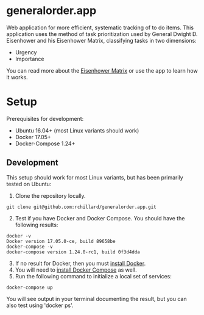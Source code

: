 # generalorder.app
Web application for more efficient, systematic tracking of to do items.  This application uses the method of task prioritization used by General Dwight D. Eisenhower and his Eisenhower Matrix, classifying tasks in two dimensions:
- Urgency
- Importance

You can read more about the [Eisenhower Matrix](https://jamesclear.com/eisenhower-box) or use the app to learn how it works.

# Setup
Prerequisites for development:
- Ubuntu 16.04+ (most Linux variants should work)
- Docker 17.05+
- Docker-Compose 1.24+

## Development
This setup should work for most Linux variants, but has been primarily tested on Ubuntu:
1. Clone the repository locally.
```
git clone git@github.com:rchillard/generalorder.app.git
```
2. Test if you have Docker and Docker Compose.  You should have the following results:
```
docker -v
Docker version 17.05.0-ce, build 89658be
docker-compose -v
docker-compose version 1.24.0-rc1, build 0f3d4dda
```
3. If no result for Docker, then you must [install Docker](https://docs.docker.com/install/linux/docker-ce/ubuntu/).
3. You will need to [install Docker Compose](https://github.com/docker/compose/releases) as well.
4. Run the following command to initialize a local set of services:
```
docker-compose up
```

You will see output in your terminal documenting the result, but you can also test using 'docker ps'.
